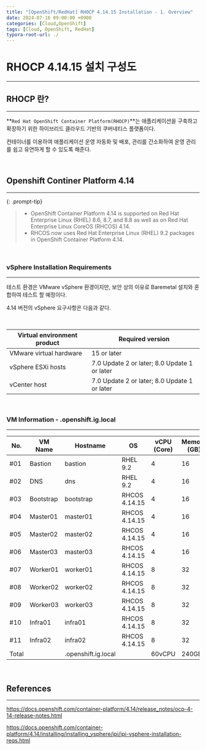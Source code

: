 ```yaml
---
title: "[OpenShift/RedHat] RHOCP 4.14.15 Installation - 1. Overview"
date: 2024-07-16 09:00:00 +0900
categories: [Cloud,OpenShift]
tags: [Cloud, OpenShift, RedHat]
typora-root-url: ./
---
```




# **RHOCP 4.14.15 설치 구성도**

---

## **RHOCP 란?**

---

**`Red Hat OpenShift Container Platform(RHOCP)`**는 애플리케이션을 구축하고 확장하기 위한 하이브리드 클라우드 기반의 쿠버네티스 플랫폼이다.

컨테이너를 이용하여 애플리케이션 운영 자동화 및 배포, 관리를 간소화하여 운영 관리를 쉽고 유연하게 할 수 있도록 해준다.

<br/>

## **Openshift Continer Platform 4.14**

---

{: .prompt-tip}

> - OpenShift Container Platform 4.14 is supported on Red Hat Enterprise Linux (RHEL) 8.6, 8.7, and 8.8 as well as on Red Hat Enterprise Linux CoreOS (RHCOS) 4.14.
> - RHCOS now uses Red Hat Enterprise Linux (RHEL) 9.2 packages in OpenShift Container Platform 4.14.



<br/>

### **vSphere Installation Requirements**

---

테스트 환경은 VMware vSphere 환경이지만, 보안 상의 이유로 Baremetal 설치와 혼합하여 테스트 할 예정이다. 

4.14 버전의 vSphere 요구사항은 다음과 같다.

<br/>



| Virtual environment product | Required version                             |
| --------------------------- | -------------------------------------------- |
| VMware virtual hardware     | 15 or later                                  |
| vSphere ESXi hosts          | 7.0 Update 2 or later; 8.0 Update 1 or later |
| vCenter host                | 7.0 Update 2 or later; 8.0 Update 1 or later |



<br/>

### **VM Information** - .openshift.ig.local

---

| No.   | VM Name   | Hostname            | OS                | vCPU (Core) | Memory (GB) | Disk (GB) | Network    | IP Address   |
| ----- | --------- | ------------------- | ----------------- | ----------- | ----------- | --------- | ---------- | ------------ |
| #01   | Bastion   | bastion             | RHEL 9.2          | 4           | 16          | 500       | VM Network | 172.16.0.170 |
| #02   | DNS       | dns                 | RHEL 9.2          | 4           | 16          | 100       | VM Network | 172.16.0.171 |
| #03   | Bootstrap | bootstrap           | RHCOS     4.14.15 | 4           | 16          | 150       | VM Network | 172.16.0.172 |
| #04   | Master01  | master01            | RHCOS     4.14.15 | 4           | 16          | 150       | VM Network | 172.16.0.173 |
| #05   | Master02  | master02            | RHCOS     4.14.15 | 4           | 16          | 150       | VM Network | 172.16.0.174 |
| #06   | Master03  | master03            | RHCOS     4.14.15 | 4           | 16          | 150       | VM Network | 172.16.0.175 |
| #07   | Worker01  | worker01            | RHCOS     4.14.15 | 8           | 32          | 150       | VM Network | 172.16.0.176 |
| #08   | Worker02  | worker02            | RHCOS     4.14.15 | 8           | 32          | 150       | VM Network | 172.16.0.177 |
| #09   | Worker03  | worker03            | RHCOS     4.14.15 | 8           | 32          | 150       | VM Network | 172.16.0.178 |
| #10   | Infra01   | infra01             | RHCOS     4.14.15 | 8           | 32          | 200       | VM Network | 172.16.0.179 |
| #11   | Infra02   | infra02             | RHCOS     4.14.15 | 8           | 32          | 200       | VM Network | 172.16.0.180 |
| Total |           | .openshift.ig.local |                   | 60vCPU      | 240GB       | 1600GB    |            |              |



<br/>

## **References**

---

<https://docs.openshift.com/container-platform/4.14/release_notes/ocp-4-14-release-notes.html>

<https://docs.openshift.com/container-platform/4.14/installing/installing_vsphere/ipi/ipi-vsphere-installation-reqs.html>

<br/>
